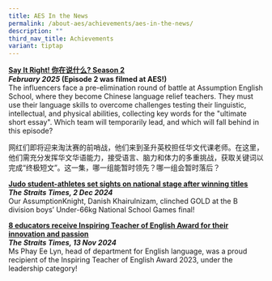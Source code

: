 ```yaml
---
title: AES In the News
permalink: /about-aes/achievements/aes-in-the-news/
description: ""
third_nav_title: Achievements
variant: tiptap
---
```

<p><strong><a href="https://www.mewatch.sg/watch/Say-It-Right-S2-E2-518950" rel="noopener noreferrer nofollow" target="_blank"><u>Say It Right! 你在说什么? Season 2</u></a></strong>
<br><strong><em>February 2025 </em>(Episode 2 was filmed at AES!)</strong>
<br>The influencers face a pre-elimination round of battle at Assumption English
School, where they become Chinese language relief teachers. They must use
their language skills to overcome challenges testing their linguistic,
intellectual, and physical abilities, collecting key words for the "ultimate
short essay". Which team will temporarily lead, and which will fall behind
in this episode?</p>
<p>网红们即将迎来淘汰赛的前哨战，他们来到圣升英校担任华文代课老师。在这里，他们需充分发挥华文华语能力，接受语言、脑力和体力的多重挑战，获取关键词以完成“终极短文”。这一集，哪一组能暂时领先？哪一组会暂时落后？</p>
<p></p>
<p><strong><a href="https://www.straitstimes.com/sport/judo-student-athletes-set-sights-on-national-stage-after-winning-at-national-school-games?fbclid=PAQ0xDSwKrxE5leHRuA2FlbQIxMQABp6j-jAS3ToowrqDKb46_f1j9hDltxO4vu9l4uRlBGYcsLWHrk8uxPONX90Ja_aem_PK2RADsWprU6OAl2efU5sA" rel="noopener noreferrer nofollow" target="_blank"><u>Judo student-athletes set sights on national stage after winning titles</u></a></strong>
<br><strong><em>The Straits Times, 2 Dec 2024</em></strong>
<br>Our AssumptionKnight, Danish Khairulnizam, clinched GOLD at the B division
boys’ Under-66kg National School Games final!
<br>
</p>
<p><strong><a href="https://www.straitstimes.com/singapore/parenting-education/8-educators-receive-inspiring-teacher-of-english-award-for-their-innovation-and-passion" rel="noopener noreferrer nofollow" target="_blank"><u>8 educators receive Inspiring Teacher of English Award for their innovation and passion</u></a></strong>
<br><strong><em>The Straits Times, 13 Nov 2024</em></strong>
<br>Ms Phay Ee Lyn, head of department for English language, was a proud recipient
of the Inspiring Teacher of English Award 2023, under the leadership category!</p>
<p>
<br>
</p>